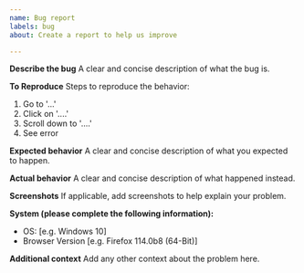 ```yaml
---
name: Bug report
labels: bug
about: Create a report to help us improve

---
```


**Describe the bug**
A clear and concise description of what the bug is.

**To Reproduce**
Steps to reproduce the behavior:

1. Go to '...'
2. Click on '....'
3. Scroll down to '....'
4. See error

**Expected behavior**
A clear and concise description of what you expected to happen.

**Actual behavior**
A clear and concise description of what happened instead.

**Screenshots**
If applicable, add screenshots to help explain your problem.

**System (please complete the following information):**

- OS: [e.g. Windows 10]
- Browser Version [e.g. Firefox 114.0b8 (64-Bit)]

**Additional context**
Add any other context about the problem here.
